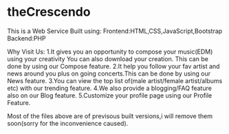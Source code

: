 # theCrescendo
This is a Web Service Built using:
Frontend:HTML,CSS,JavaScript,Bootstrap
Backend:PHP

Why Visit Us:
1.It gives you an opportunity to compose your music(EDM) using your creativity
  You can also download your creation.
  This can be done by using our Compose feature.
2.It help you follow your fav artist and news around you plus on going concerts.This can be done by using our News feature.
3.You can view the top list of(male artist/female artist/albums etc) with our trending feature.
4.We also provide a blogging/FAQ feature also on our Blog feature.
5.Customize your profile page using our Profile Feature.

Most of the files above are of previsous built versions,i will remove them soon(sorry for the inconvenience caused).
